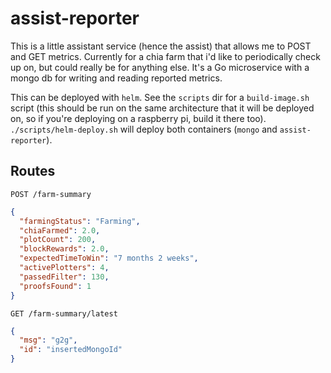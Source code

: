 # assist-reporter

This is a little assistant service (hence the assist) that allows me to POST and GET metrics. Currently for a chia farm that i'd like to periodically check up on, but could really be for anything else. It's a Go microservice with a mongo db for writing and reading reported metrics.

This can be deployed with `helm`. See the `scripts` dir for a `build-image.sh` script (this should be run on the same architecture that it will be deployed on, so if you're deploying on a raspberry pi, build it there too). `./scripts/helm-deploy.sh` will deploy both containers (`mongo` and `assist-reporter`).

## Routes

`POST /farm-summary`
```json
{
  "farmingStatus": "Farming",
  "chiaFarmed": 2.0,
  "plotCount": 200,
  "blockRewards": 2.0,
  "expectedTimeToWin": "7 months 2 weeks",
  "activePlotters": 4,
  "passedFilter": 130,
  "proofsFound": 1
}
```

`GET /farm-summary/latest`
```json
{
  "msg": "g2g",
  "id": "insertedMongoId"
}
```
